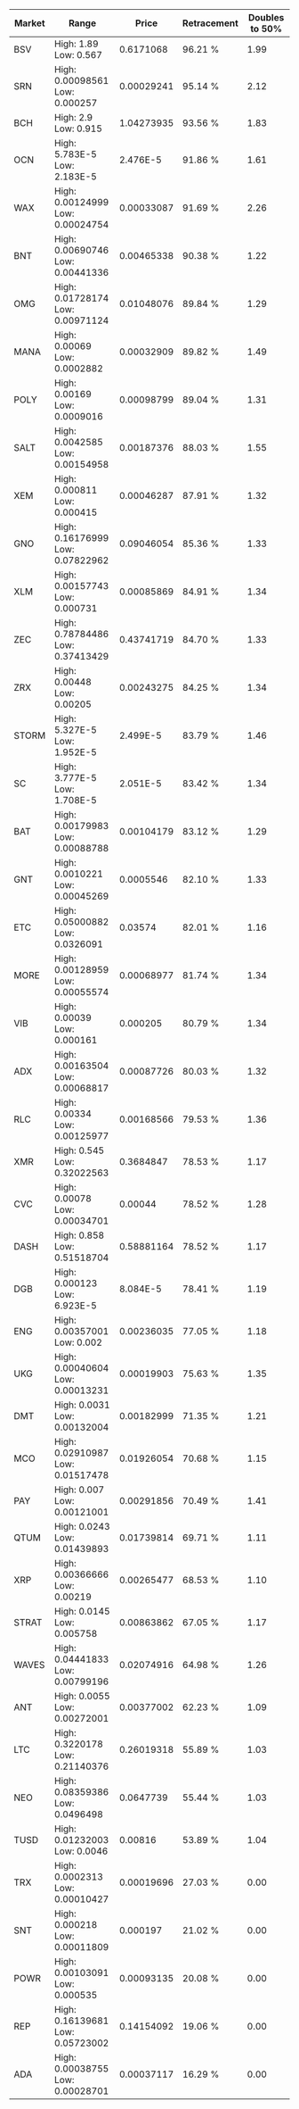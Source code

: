 | Market | Range | Price| Retracement | Doubles to 50% |
| --- | --- | --- | --- | --- |
| BSV | High: 1.89<br />Low: 0.567 | 0.6171068 | 96.21 % | 1.99 |
| SRN | High: 0.00098561<br />Low: 0.000257 | 0.00029241 | 95.14 % | 2.12 |
| BCH | High: 2.9<br />Low: 0.915 | 1.04273935 | 93.56 % | 1.83 |
| OCN | High: 5.783E-5<br />Low: 2.183E-5 | 2.476E-5 | 91.86 % | 1.61 |
| WAX | High: 0.00124999<br />Low: 0.00024754 | 0.00033087 | 91.69 % | 2.26 |
| BNT | High: 0.00690746<br />Low: 0.00441336 | 0.00465338 | 90.38 % | 1.22 |
| OMG | High: 0.01728174<br />Low: 0.00971124 | 0.01048076 | 89.84 % | 1.29 |
| MANA | High: 0.00069<br />Low: 0.0002882 | 0.00032909 | 89.82 % | 1.49 |
| POLY | High: 0.00169<br />Low: 0.0009016 | 0.00098799 | 89.04 % | 1.31 |
| SALT | High: 0.0042585<br />Low: 0.00154958 | 0.00187376 | 88.03 % | 1.55 |
| XEM | High: 0.000811<br />Low: 0.000415 | 0.00046287 | 87.91 % | 1.32 |
| GNO | High: 0.16176999<br />Low: 0.07822962 | 0.09046054 | 85.36 % | 1.33 |
| XLM | High: 0.00157743<br />Low: 0.000731 | 0.00085869 | 84.91 % | 1.34 |
| ZEC | High: 0.78784486<br />Low: 0.37413429 | 0.43741719 | 84.70 % | 1.33 |
| ZRX | High: 0.00448<br />Low: 0.00205 | 0.00243275 | 84.25 % | 1.34 |
| STORM | High: 5.327E-5<br />Low: 1.952E-5 | 2.499E-5 | 83.79 % | 1.46 |
| SC | High: 3.777E-5<br />Low: 1.708E-5 | 2.051E-5 | 83.42 % | 1.34 |
| BAT | High: 0.00179983<br />Low: 0.00088788 | 0.00104179 | 83.12 % | 1.29 |
| GNT | High: 0.0010221<br />Low: 0.00045269 | 0.0005546 | 82.10 % | 1.33 |
| ETC | High: 0.05000882<br />Low: 0.0326091 | 0.03574 | 82.01 % | 1.16 |
| MORE | High: 0.00128959<br />Low: 0.00055574 | 0.00068977 | 81.74 % | 1.34 |
| VIB | High: 0.00039<br />Low: 0.000161 | 0.000205 | 80.79 % | 1.34 |
| ADX | High: 0.00163504<br />Low: 0.00068817 | 0.00087726 | 80.03 % | 1.32 |
| RLC | High: 0.00334<br />Low: 0.00125977 | 0.00168566 | 79.53 % | 1.36 |
| XMR | High: 0.545<br />Low: 0.32022563 | 0.3684847 | 78.53 % | 1.17 |
| CVC | High: 0.00078<br />Low: 0.00034701 | 0.00044 | 78.52 % | 1.28 |
| DASH | High: 0.858<br />Low: 0.51518704 | 0.58881164 | 78.52 % | 1.17 |
| DGB | High: 0.000123<br />Low: 6.923E-5 | 8.084E-5 | 78.41 % | 1.19 |
| ENG | High: 0.00357001<br />Low: 0.002 | 0.00236035 | 77.05 % | 1.18 |
| UKG | High: 0.00040604<br />Low: 0.00013231 | 0.00019903 | 75.63 % | 1.35 |
| DMT | High: 0.0031<br />Low: 0.00132004 | 0.00182999 | 71.35 % | 1.21 |
| MCO | High: 0.02910987<br />Low: 0.01517478 | 0.01926054 | 70.68 % | 1.15 |
| PAY | High: 0.007<br />Low: 0.00121001 | 0.00291856 | 70.49 % | 1.41 |
| QTUM | High: 0.0243<br />Low: 0.01439893 | 0.01739814 | 69.71 % | 1.11 |
| XRP | High: 0.00366666<br />Low: 0.00219 | 0.00265477 | 68.53 % | 1.10 |
| STRAT | High: 0.0145<br />Low: 0.005758 | 0.00863862 | 67.05 % | 1.17 |
| WAVES | High: 0.04441833<br />Low: 0.00799196 | 0.02074916 | 64.98 % | 1.26 |
| ANT | High: 0.0055<br />Low: 0.00272001 | 0.00377002 | 62.23 % | 1.09 |
| LTC | High: 0.3220178<br />Low: 0.21140376 | 0.26019318 | 55.89 % | 1.03 |
| NEO | High: 0.08359386<br />Low: 0.0496498 | 0.0647739 | 55.44 % | 1.03 |
| TUSD | High: 0.01232003<br />Low: 0.0046 | 0.00816 | 53.89 % | 1.04 |
| TRX | High: 0.0002313<br />Low: 0.00010427 | 0.00019696 | 27.03 % | 0.00 |
| SNT | High: 0.000218<br />Low: 0.00011809 | 0.000197 | 21.02 % | 0.00 |
| POWR | High: 0.00103091<br />Low: 0.000535 | 0.00093135 | 20.08 % | 0.00 |
| REP | High: 0.16139681<br />Low: 0.05723002 | 0.14154092 | 19.06 % | 0.00 |
| ADA | High: 0.00038755<br />Low: 0.00028701 | 0.00037117 | 16.29 % | 0.00 |
